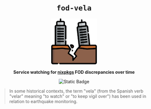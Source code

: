 <div align="center">

# `fod-vela`

  <img src="docs/fod-vela.svg" height="150"/>

**Service watching for [nixpkgs](https://github.com/NixOS/nixpkgs) FOD discrepancies over time**

<p>
<img alt="Static Badge" src="https://img.shields.io/badge/Status-experimental-orange">
</p>

</div>

> In some historical contexts, the term "vela" (from the Spanish verb "velar" meaning "to watch" or "to keep vigil over") has been used in relation to earthquake monitoring.
